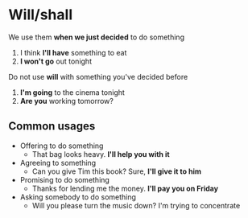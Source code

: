 # Will/shall

We use them **when we just decided** to do something

1. I think **I'll have** something to eat
2. **I won't go** out tonight

Do not use **will** with something you've decided before

1. **I'm going** to the cinema tonight
2. **Are you** working tomorrow?

## Common usages

- Offering to do something
  - That bag looks heavy. **I'll help you with it**
- Agreeing to something
  - Can you give Tim this book? Sure, **I'll give it to him**
- Promising to do something
  - Thanks for lending me the money. **I'll pay you on Friday**
- Asking somebody to do something
  - Will you please turn the music down? I'm trying to concentrate

